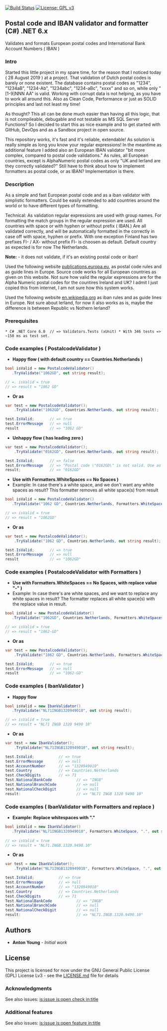 [![Build Status](https://dev.azure.com/antonyoung/Validator/_apis/build/status/antonyoung.postalcode?branchName=master)](https://dev.azure.com/antonyoung/Validator/_build/latest?definitionId=3&branchName=master)
[![License: GPL v3](https://img.shields.io/badge/License-GPLv3-blue.svg)](https://www.gnu.org/licenses/gpl-3.0)
## Postal code and IBAN validator and formatter (C#) .NET 6.x

Validates and formats European postal codes and International Bank Account Numbers ( IBAN )

### Intro

Started this little project in my spare time, for the reason that I noticed today ( 28 August 2019 ) at a project. 
That validation of Dutch postal codes is barely or none existent. 
The database contains postal codes as "1234", "1234aB", "1234-Ab", "1234abc", "1234-aBc", "xxxx" and so on, while only "[1-9]NNN AA" is valid. 
Working with corrupt data is not helping, as you have to work all around this.
Also as Clean Code, Performance or just as SOLID principles and last not least my time!

As thought? This all can be done much easier than having all this logic, that is not compileable, debugable and not testable as MS SQL Server Functions?
So I decided to start this as nice example and to get started with GitHub, DevOps and as a Sandbox project in open source. 

This repository works, it's fast and it's reliable, extendable! 
As solution is really simple as long you know your regular expressions!
In the meantime as additional feature I added also an European IBAN validator "bit more complex, compared to postal code validations." 
As rules, all European countries, except is AlphaNumeric postal codes as only "UK and Ierland are they correctly validated?" 
Still have to think about how to implement formatters as postal code, or as IBAN? Implementation is there.

### Description

As a simple and fast European postal code and as a iban validator with simplistic formatters. 
Could be easily extended to add countries around the world or to have different types of formatting.

Technical: As validation regular expressions are used with group names. 
For formatting the match groups in the regular expression are used. 
All countries with space or with hyphen or without prefix ( IBAN.)
Are all validated correctly, and will be automatically formatted in the correctly in case off with space, hyphen or prefix. 
With one exception Finland has two prefixes FI- / AX- without prefix FI- is choosen as default.
Default country as expected is for now The Netherlands.    

**Note:** - it does not validate, if it's an existing postal code or iban!

Used the following website [publications.europa.eu](http://publications.europa.eu/code/en/en-390105.htm), as postal code rules and as guide lines in Europe. 
Source code works for all European countries as given on this website.
Not sure how valid the regular expressions are for the Alpha Numeric postal codes for the countires Ireland and UK?
I admit I just copied this from internet, I am not sure how this system works. 

Used the following website [en.wikipedia.org](https://en.wikipedia.org/wiki/International_Bank_Account_Number) as iban rules and as guide lines in Europe.
Not sure about Ierland, for now it also works as is, maybe the difference is between Republic vs Nothern Ierland?
 
### Prerequisites
```
* C# .NET Core 6.0	// => Validators.Tests (xUnit) * With 346 tests => ~150 ms as test set.
```
### Code examples ( PostalcodeValidator )

* **Happy flow ( with default country == Countries.Netherlands )**
```csharp
bool isValid = new PostalcodeValidator()
   .TryValidate("1062GD", out string result);

// =. isValid = true
// => result = "1062 GD"
```
* **Or as** 
```csharp
var test = new PostalcodeValidator(); 
	.TryValidate("1062GD", Countries.Netherlands, out string result);

test.IsValid;       // => true					
test.ErrorMessage   // => null
result              // => "1062 GD"
```
* **Unhappy flow ( has leading zero )**
```csharp
var test = new PostalcodeValidator(); 
	.TryValidate("0162GD", Countries.Netherlands, out string result);

test.IsValid;       // => false					
test.ErrorMessage   // => "Postal code \"0162GD\" is not valid. Use as example \"1234 AB\"."
result;             // => "0162GD"
```
* **Use with Formatters.WhiteSpaces == No Spaces )**
* Example: In case there's a white space, and we don't want any white spaces as result? This formatter removes all white space(s) from result
```csharp
bool isValid = new PostalcodeValidator()
   .TryValidate("1062 GD", Countries.Netherlands, Formatters.WhiteSpaces, out string result); 

// => isValid = true
// => result = "1062GD"
```
* **Or as** 
```csharp
var test = new PostalcodeValidator(); 
	.TryValidate("1062 GD", Countries.Netherlands, out string result);

test.IsValid;       // => true					
test.ErrorMessage   // => null
result              // => "1062GD"
```

### Code examples ( PostalcodeValidator with Formatters )

* **Use with Formatters.WhiteSpaces == No Spaces, with replace value "-" )**
* Example: In case there's are white spaces, and we want to replace any white spaces in result? 
The formatter replaces all white space(s) with the replace value in result.
```csharp
bool isValid = new PostalcodeValidator()
   .TryValidate("1062GD", Countries.Netherlands, Formatters.WhiteSpaces, "-", out string result); 

// => isValid = true
// => result = "1062-GD"
```
* **Or as** 
```csharp
var test = new PostalcodeValidator(); 
	.TryValidate("1062 GD", Countries.Netherlands, Formatters.WhiteSpaces, "-", out string result);

test.IsValid;       // => true					
test.ErrorMessage   // => null
result              // => "1062-GD"
```

### Code examples ( IbanValidator )

* **Happy flow**
```csharp
bool isValid = new IbanValidator()
   .TryValidate("NL71INGB1320949010", out string result); 

// => isValid = true
// => result = "NL71 INGB 1320 9490 10"
```
* **Or as** 
```csharp
var test = new IbanValidator(); 
	.TryValidate("NL71INGB1320949010", out string result);

test.IsValid;			// => true					
test.ErrorMessage		// => null
test.AccountNumber		// => "1320949010"
test.Country			// => Countries.Netherlands
test.CheckDigits		// => 71
Test.NationalBankCode	        // => "INGB"
test.NationalBranchCode	        // => null
test.NationalCheckDigit	        // => null
result:                         // => "NL71 INGB 1320 9490 10"
```

### Code examples ( IbanValidator with Formatters and replace )

* **Example: Replace whitespaces with "."**
```csharp
bool isValid = new IbanValidator()
   .TryValidate("NL71INGB1320949010", Formatters.WhiteSpace, ".", out string result); 
   
// => isValid = true
// => result = "NL71.INGB.1320.9490.10"
```
* **Or as** 
```csharp
var test = new IbanValidator(); 
	.TryValidate("NL71INGB1320949010", Formatters.WhiteSpace, ".", out string result);

test.IsValid;			// => true					
test.ErrorMessage		// => null
test.AccountNumber		// => "1320949010"
test.Country			// => Countries.Netherlands
test.CheckDigits		// => 71
Test.NationalBankCode	        // => "INGB"
test.NationalBranchCode	        // => null
test.NationalCheckDigit	        // => null
result:                         // => "NL71.INGB.1320.9490.10"
```

## Authors

* **Anton Young** - *Initial work*

## License

This project is licensed for now under the GNU General Public License (GPL) License Lv3 - see the [LICENSE.md](LICENSE.md) file for details

### Acknowledgments
See also issues: [is:issue is:open check in:title](https://github.com/antonyoung/postalcode/issues?utf8=%E2%9C%93&q=is%3Aissue+is%3Aopen+check+in%3Atitle)

### Additional features
See also issues: [is:issue is:open feature in:title](https://github.com/antonyoung/postalcode/issues?utf8=%E2%9C%93&q=is%3Aissue+is%3Aopen+feature+in%3Atitle+)
